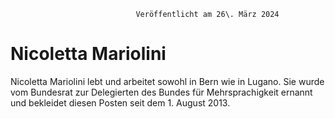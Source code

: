 <!--
                                Source URL: https://www.plurilingua.admin.ch/de/nicoletta-mariolini
                                Page ID: 44
                                -->

                                Veröffentlicht am 26\. März 2024

Nicoletta Mariolini
===================

Nicoletta Mariolini lebt und arbeitet sowohl in Bern wie in Lugano. Sie wurde vom Bundesrat zur Delegierten des Bundes für Mehrsprachigkeit ernannt und bekleidet diesen Posten seit dem 1\. August 2013\.


